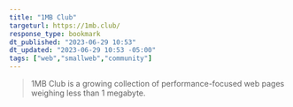 ```yaml
---
title: "1MB Club"
targeturl: https://1mb.club/
response_type: bookmark
dt_published: "2023-06-29 10:53"
dt_updated: "2023-06-29 10:53 -05:00"
tags: ["web","smallweb","community"]
---
```


> 1MB Club is a growing collection of performance-focused web pages weighing less than 1 megabyte.
